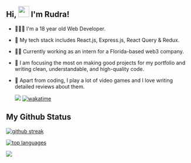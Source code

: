  ## Hi, <img src="https://raw.githubusercontent.com/MartinHeinz/MartinHeinz/master/wave.gif" width="30px"> I'm Rudra!

- 🙋🏻‍♂️ I'm a 18 year old Web Developer. 
- 🔧 My tech stack includes React.js, Express.js, React Query & Redux.
- 👨‍💻 Currently working as an intern for a Florida-based web3 company.
- 🎯 I am focusing the most on making good projects for my portfolio and writing clean, understandable, and high-quality code.
- 🚀 Apart from coding, I play a lot of video games and I love writing detailed reviews about them.


  ![](https://visitor-badge.laobi.icu/badge?page_id=rk03ind.visitor-badge&style=flat-square&color=0088cc)
  [![wakatime](https://wakatime.com/badge/user/a7924e1b-9408-4de7-aac3-b6d8a4e258a1.svg)](https://wakatime.com/@a7924e1b-9408-4de7-aac3-b6d8a4e258a1)

 ## My Github Status
  
  [![github streak](https://github-readme-streak-stats.herokuapp.com/?user=rk03ind&theme=tokyonight)](https://github.com/DenverCoder1/github-readme-streak-stats)
  
  [![ top languages](https://github-readme-stats.vercel.app/api/top-langs/?username=rk03ind&theme=tokyonight)](https://github.com/anuraghazra/github-readme-stats)

  ![](https://github-profile-summary-cards.vercel.app/api/cards/profile-details?username=rk03ind&theme=tokyonight)




